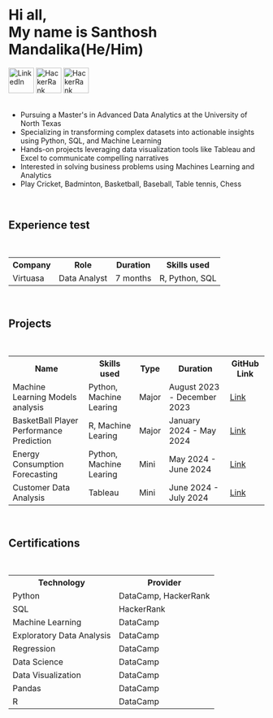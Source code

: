 <h1>Hi all, <br> My name is Santhosh Mandalika(He/Him)</h1>
<a href="https://www.linkedin.com/in/santhosh-mandalika/"><img src="https://github.com/user-attachments/assets/3ee23687-6d65-4e2c-a914-77e74468aa47" alt="LinkedIn" style="height:50px; width:50px;"/></a> 
<a href="https://www.hackerrank.com/profile/mandalikasantho1"><img src="https://github.com/user-attachments/assets/778a162b-aea8-4304-be42-43b62844a4cf" alt="HackerRank" style="height:50px; width:50px;"/></a>
<a href="https://www.datacamp.com/portfolio/lalithasanthoshmandalika"><img src="https://github.com/user-attachments/assets/eb646fb4-1a04-4df6-b31e-1c89334c0f15" alt="HackerRank" style="height:50px; width:50px;"/></a><br><br>
<ul>
  <li>Pursuing a Master's in Advanced Data Analytics at the University of North Texas</li>
  <li>Specializing in transforming complex datasets into actionable insights using Python, SQL, and Machine Learning</li>
  <li>Hands-on projects leveraging data visualization tools like Tableau and Excel to communicate compelling narratives</li>
  <li>Interested in solving business problems using Machines Learning and Analytics</li>
  <li>Play Cricket, Badminton, Basketball, Baseball, Table tennis, Chess</li>
</ul><br>
<h2>Experience test</h2><br>
<table>
  <tr>
    <th>Company</th>
    <th>Role</th>
    <th>Duration</th>
    <th>Skills used</th>
  </tr>
  <tr>
    <td>Virtuasa</td>
    <td>Data Analyst</td>
    <td>7 months</td>
    <td>R, Python, SQL</td>
  </tr>
</table><br>
<h2>Projects</h2><br>
<table>
  <tr>
    <th>Name</th>
    <th>Skills used</th>
    <th>Type</th>
    <th>Duration</th>
    <th>GitHub Link</th>
  </tr>
  <tr>
    <td>Machine Learning Models analysis</td>
    <td>Python, Machine Learing</td>
    <td>Major</td>
    <td>August 2023 - December 2023</td>
    <td><a href="https://github.com/mandalika6082000/Machine-Learning-Models-Analysis">Link</a></td>
  </tr>
  <tr>
    <td>BasketBall Player Performance Prediction</td>
    <td>R, Machine Learing</td>
    <td>Major</td>
    <td>January 2024 - May 2024</td>
    <td><a href="https://github.com/mandalika6082000/Basketball-Player-Performance-Prediction">Link</a></td>
  </tr>
  <tr>
    <td>Energy Consumption Forecasting</td>
    <td>Python, Machine Learing</td>
    <td>Mini</td>
    <td>May 2024 - June 2024</td>
    <td><a href="https://github.com/mandalika6082000/Data-Science-Project-Energy-Consumption-Forecasting">Link</a></td>
  </tr>
  <tr>
    <td>Customer Data Analysis</td>
    <td>Tableau</td>
    <td>Mini</td>
    <td>June 2024 - July 2024</td>
    <td><a href="https://github.com/mandalika6082000/Customer-Data-Analysis">Link</a></td>
  </tr>
</table><br>
<h2>Certifications</h2><br>
<table>
  <tr>
    <th>Technology</th>
    <th>Provider</th>
  </tr>
  <tr>
    <td>Python</td>
    <td>DataCamp, HackerRank</td>
  </tr>
  <tr>
    <td>SQL</td>
    <td>HackerRank</td>
  </tr>
  <tr>
    <td>Machine Learning</td>
    <td>DataCamp</td>
  </tr>
  <tr>
    <td>Exploratory Data Analysis</td>
    <td>DataCamp</td>
  </tr>
  <tr>
    <td>Regression</td>
    <td>DataCamp</td>
  </tr>
  <tr>
    <td>Data Science</td>
    <td>DataCamp</td>
  </tr>
  <tr>
    <td>Data Visualization</td>
    <td>DataCamp</td>
  </tr>
  <tr>
    <td>Pandas</td>
    <td>DataCamp</td>
  </tr>
  <tr>
    <td>R</td>
    <td>DataCamp</td>
  </tr>
</table>
